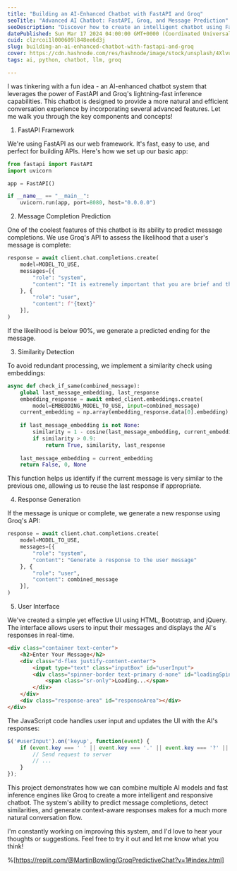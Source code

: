 ```yaml
---
title: "Building an AI-Enhanced Chatbot with FastAPI and Groq"
seoTitle: "Advanced AI Chatbot: FastAPI, Groq, and Message Prediction"
seoDescription: "Discover how to create an intelligent chatbot using FastAPI and Groq. Learn about message completion prediction, similarity detection,& efficient response"
datePublished: Sun Mar 17 2024 04:00:00 GMT+0000 (Coordinated Universal Time)
cuid: clzrcoi1l000609l848ee6d3j
slug: building-an-ai-enhanced-chatbot-with-fastapi-and-groq
cover: https://cdn.hashnode.com/res/hashnode/image/stock/unsplash/4XlvusRVTU0/upload/5d4f520065fdf0339dbf7fd3bffcb205.jpeg
tags: ai, python, chatbot, llm, groq

---
```


I was tinkering with a fun idea - an AI-enhanced chatbot system that leverages the power of FastAPI and Groq's lightning-fast inference capabilities. This chatbot is designed to provide a more natural and efficient conversation experience by incorporating several advanced features. Let me walk you through the key components and concepts!

1. FastAPI Framework
    

We're using FastAPI as our web framework. It's fast, easy to use, and perfect for building APIs. Here's how we set up our basic app:

```python
from fastapi import FastAPI
import uvicorn

app = FastAPI()

if __name__ == "__main__":
    uvicorn.run(app, port=8080, host="0.0.0.0")
```

2. Message Completion Prediction
    

One of the coolest features of this chatbot is its ability to predict message completions. We use Groq's API to assess the likelihood that a user's message is complete:

```python
response = await client.chat.completions.create(
    model=MODEL_TO_USE,
    messages=[{
        "role": "system",
        "content": "It is extremely important that you are brief and that you only respond with a number between 0-100 to show likelihood that the user message is complete and can be responded to..."
    }, {
        "role": "user",
        "content": f"{text}"
    }],
)
```

If the likelihood is below 90%, we generate a predicted ending for the message.

3. Similarity Detection
    

To avoid redundant processing, we implement a similarity check using embeddings:

```python
async def check_if_same(combined_message):
    global last_message_embedding, last_response
    embedding_response = await embed_client.embeddings.create(
        model=EMBEDDING_MODEL_TO_USE, input=combined_message)
    current_embedding = np.array(embedding_response.data[0].embedding)
    
    if last_message_embedding is not None:
        similarity = 1 - cosine(last_message_embedding, current_embedding)
        if similarity > 0.9:
            return True, similarity, last_response
    
    last_message_embedding = current_embedding
    return False, 0, None
```

This function helps us identify if the current message is very similar to the previous one, allowing us to reuse the last response if appropriate.

4. Response Generation
    

If the message is unique or complete, we generate a new response using Groq's API:

```python
response = await client.chat.completions.create(
    model=MODEL_TO_USE,
    messages=[{
        "role": "system",
        "content": "Generate a response to the user message"
    }, {
        "role": "user",
        "content": combined_message
    }],
)
```

5. User Interface
    

We've created a simple yet effective UI using HTML, Bootstrap, and jQuery. The interface allows users to input their messages and displays the AI's responses in real-time.

```html
<div class="container text-center">
    <h2>Enter Your Message</h2>
    <div class="d-flex justify-content-center">
        <input type="text" class="inputBox" id="userInput">
        <div class="spinner-border text-primary d-none" id="loadingSpinner" role="status">
            <span class="sr-only">Loading...</span>
        </div>
    </div>
    <div class="response-area" id="responseArea"></div>
</div>
```

The JavaScript code handles user input and updates the UI with the AI's responses:

```javascript
$('#userInput').on('keyup', function(event) {
    if (event.key === ' ' || event.key === '.' || event.key === '?' || event.key === '!') {
        // Send request to server
        // ...
    }
});
```

This project demonstrates how we can combine multiple AI models and fast inference engines like Groq to create a more intelligent and responsive chatbot. The system's ability to predict message completions, detect similarities, and generate context-aware responses makes for a much more natural conversation flow.

I'm constantly working on improving this system, and I'd love to hear your thoughts or suggestions. Feel free to try it out and let me know what you think!

%[https://replit.com/@MartinBowling/GroqPredictiveChat?v=1#index.html]